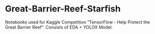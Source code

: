 # Great-Barrier-Reef-Starfish
Notebooks used for Kaggle Competition "TensorFlow - Help Protect the Great Barrier Reef". Consists of EDA + YOLOX Model. 
